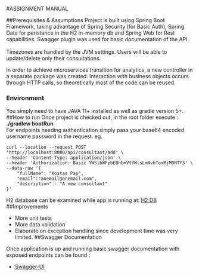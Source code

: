 #ASSIGNMENT MANUAL

##Prerequisites & Assumptions 
Project is built using Spring Boot Framework, taking advantage of Spring Security (for Basic Auth), Spring Data for peristance in the H2 in-memory db and Spring Web for Rest capabilities. Swagger plugin was used for basic documentation of the API.
<br><br>
Timezones are handled by the JVM settings.
Users will be able to update/delete only their consultations.

In order to achieve microservices transition for analytics, a new controller in a separate package was created. Interaction with business objects occurs through HTTP calls, so theoretically most of the code can be reused.
### Environment 
You simply need to have JAVA 11+ installed as well as gradle version 5+. 
##How to run
Once project is checked out, in the root folder execute : **./gradlew bootRun** 
<br> 
For endpoints needing authentication simply pass your base64 encoded username password in the request. eg.
```
curl --location --request POST 'http://localhost:8080/api/consultant/add' \
--header 'Content-Type: application/json' \
--header 'Authorization: Basic YW5lbWFpbEBhbmVtYWlsLmNvbToxMjM0NTY3' \
--data-raw '{
    "fullName": "Kostas Pap",
    "email":"anemail@anemail.com",
    "description" : "A new consultant"
}'
```

H2 database can be examined while app is running at: [H2 DB](http://localhost:8080/h2-console/) 
##Improvements
* More unit tests
* More data validation
* Elaborate on exception handling since development time was very limited. 
##Swagger Documentation

Once application is up and running basic swagger documentation with exposed endpoints can be found :
* [Swagger-UI](http://localhost:8080/swagger-ui/index.html?configUrl=/v3/api-docs/swagger-config#/)

